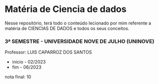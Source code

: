 
# Matéria de Ciencia de dados

Nesse repositório, terá todo o conteúdo lecionado por mim referente a matéria de CIENCIAS DE DADOS e todos os seus conceitos.

### 3ª SEMESTRE - UNIVERSIDADE NOVE DE JULHO (UNINOVE)
Professor: LUIS CAPARROZ DOS SANTOS 
* inicio - 02/2023
* fim - 06/2023

nota final: 10

